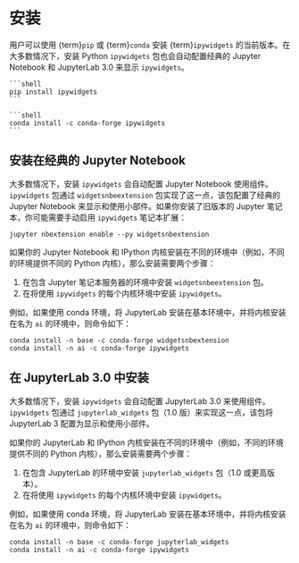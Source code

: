 # 安装

用户可以使用 {term}`pip` 或 {term}`conda` 安装 {term}`ipywidgets` 的当前版本。在大多数情况下，安装 Python `ipywidgets` 包也会自动配置经典的 Jupyter Notebook 和 JupyterLab 3.0 来显示 `ipywidgets`。

````{tabbed} pip
```shell
pip install ipywidgets
```
````

````{tabbed} conda
```shell
conda install -c conda-forge ipywidgets
```
````

## 安装在经典的 Jupyter Notebook

大多数情况下，安装 `ipywidgets` 会自动配置 Jupyter Notebook 使用组件。`ipywidgets` 包通过 `widgetsnbeextension` 包实现了这一点，该包配置了经典的 Jupyter Notebook 来显示和使用小部件。如果你安装了旧版本的 Jupyter 笔记本，你可能需要手动启用 `ipywidgets` 笔记本扩展：

```shell
jupyter nbextension enable --py widgetsnbextension
```

如果你的 Jupyter Notebook 和 IPython 内核安装在不同的环境中（例如，不同的环境提供不同的 Python 内核），那么安装需要两个步骤：

1. 在包含 Jupyter 笔记本服务器的环境中安装 `widgetsnbeextension` 包。
2. 在将使用 `ipywidgets` 的每个内核环境中安装 `ipywidgets`。

例如，如果使用 conda 环境，将 JupyterLab 安装在基本环境中，并将内核安装在名为 `ai` 的环境中，则命令如下：

```shell
conda install -n base -c conda-forge widgetsnbextension
conda install -n ai -c conda-forge ipywidgets
```

## 在 JupyterLab 3.0 中安装

大多数情况下，安装 `ipywidgets` 会自动配置 JupyterLab 3.0 来使用组件。`ipywidgets` 包通过 `jupyterlab_widgets` 包（1.0 版）来实现这一点，该包将 JupyterLab 3 配置为显示和使用小部件。

如果你的 JupyterLab 和 IPython 内核安装在不同的环境中（例如，不同的环境提供不同的 Python 内核），那么安装需要两个步骤：

1. 在包含 JupyterLab 的环境中安装 `jupyterlab_widgets` 包（1.0 或更高版本）。
2. 在将使用 `ipywidgets` 的每个内核环境中安装 `ipywidgets`。

例如，如果使用 conda 环境，将 JupyterLab 安装在基本环境中，并将内核安装在名为 `ai` 的环境中，则命令如下：

```shell
conda install -n base -c conda-forge jupyterlab_widgets
conda install -n ai -c conda-forge ipywidgets
```
